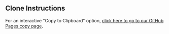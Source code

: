 ## Clone Instructions

For an interactive "Copy to Clipboard" option, [click here to go to our GitHub Pages copy page]().
